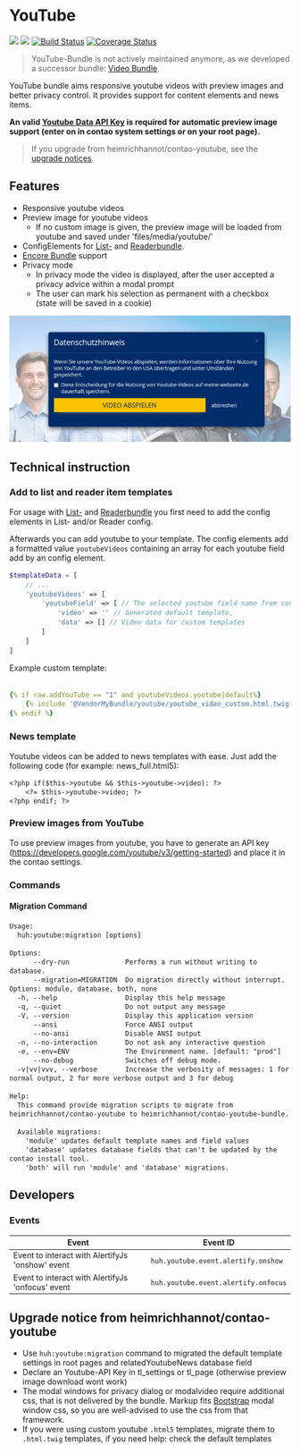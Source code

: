 # YouTube

[![](https://img.shields.io/packagist/v/heimrichhannot/contao-youtube-bundle.svg)](https://packagist.org/packages/heimrichhannot/contao-youtube-bundle)
[![](https://img.shields.io/packagist/dt/heimrichhannot/contao-youtube-bundle.svg)](https://packagist.org/packages/heimrichhannot/contao-youtube-bundle)
[![Build Status](https://travis-ci.org/heimrichhannot/contao-youtube-bundle.svg?branch=master)](https://travis-ci.org/heimrichhannot/contao-youtube-bundle)
[![Coverage Status](https://coveralls.io/repos/github/heimrichhannot/contao-youtube-bundle/badge.svg?branch=master)](https://coveralls.io/github/heimrichhannot/contao-youtube-bundle?branch=master)

> YouTube-Bundle is not actively maintained anymore, as we developed a successor bundle: [Video Bundle](https://github.com/heimrichhannot/contao-video-bundle).

YouTube bundle aims responsive youtube videos with preview images and better privacy control.
It provides support for content elements and news items.

**An valid [Youtube Data API Key](https://developers.google.com/youtube/v3/getting-started) is required for automatic preview image support (enter on in contao system settings or on your root page).** 

> If you upgrade from heimrichhannot/contao-youtube, see the [upgrade notices](#upgrade-notice-from-heimrichhannotcontao-youtube).

## Features
 
* Responsive youtube videos
* Preview image for youtube videos
    * If no custom image is given, the preview image will be loaded from youtube and saved under 'files/media/youtube/' 
* ConfigElements for [List-](https://github.com/heimrichhannot/contao-list-bundle) and [Readerbundle](https://github.com/heimrichhannot/contao-reader-bundle).
* [Encore Bundle](https://github.com/heimrichhannot/contao-encore-bundle) support
* Privacy mode 
    * In privacy mode the video is displayed, after the user accepted a privacy advice within a modal prompt
    * The user can mark his selection as permanent with a checkbox (state will be saved in a cookie)

![alt privacy modal](./docs/img/privacy_modal.jpg)

## Technical instruction

### Add to list and reader item templates

For usage with [List-](https://github.com/heimrichhannot/contao-list-bundle) and [Readerbundle](https://github.com/heimrichhannot/contao-reader-bundle) you first need to add the config elements in List- and/or Reader config.

Afterwards you can add youtube to your template. The config elements add a formatted value `youtubeVideos` containing an array for each youtube field add by an config element.

```php
$templateData = [
    // ...
    'youtubeVideos' => [
        'youtubeField' => [ // The selected youtube field name from config element
            'video' => '' // Generated default template,
            'data' => [] // Video data for custom templates
        ]
    ]
]
``` 

Example custom template:
```yaml

{% if raw.addYouTube == "1" and youtubeVideos.youtube|default%}
    {% include '@VendorMyBundle/youtube/youtube_video_custom.html.twig' with youtubeVideos.youtube.data %}
{% endif %}
```

### News template

Youtube videos can be added to news templates with ease. Just add the following code (for example: news_full.html5):

```
<?php if($this->youtube && $this->youtube->video): ?>
	<?= $this->youtube->video; ?>
<?php endif; ?>
```

### Preview images from YouTube

To use preview images from youtube, you have to generate an API key (https://developers.google.com/youtube/v3/getting-started) and place it in the contao settings.

### Commands

#### Migration Command

```
Usage:
  huh:youtube:migration [options]

Options:
      --dry-run              Performs a run without writing to database.
      --migration=MIGRATION  Do migration directly without interrupt. Options: module, database, both, none
  -h, --help                 Display this help message
  -q, --quiet                Do not output any message
  -V, --version              Display this application version
      --ansi                 Force ANSI output
      --no-ansi              Disable ANSI output
  -n, --no-interaction       Do not ask any interactive question
  -e, --env=ENV              The Environment name. [default: "prod"]
      --no-debug             Switches off debug mode.
  -v|vv|vvv, --verbose       Increase the verbosity of messages: 1 for normal output, 2 for more verbose output and 3 for debug

Help:
  This command provide migration scripts to migrate from heimrichhannot/contao-youtube to heimrichhannot/contao-youtube-bundle.
  
  Available migrations:
    'module' updates default template names and field values
    'database' updates database fields that can't be updated by the contao install tool.
    'both' will run 'module' and 'database' migrations.
```


## Developers

### Events

Event | Event ID
----- | ---------
Event to interact with AlertifyJs 'onshow' event | `huh.youtube.event.alertify.onshow`
Event to interact with AlertifyJs 'onfocus' event | `huh.youtube.event.alertify.onfocus`

## Upgrade notice from heimrichhannot/contao-youtube

- Use `huh:youtube:migration` command to migrated the default template settings in root pages and relatedYoutubeNews database field
- Declare an Youtube-API Key in tl_settings or tl_page (otherwise preview image download wont work)
- The modal windows for privacy dialog or modalvideo require additional css, that is not delivered by the bundle. Markup fits [Bootstrap](http://getbootstrap.com/) modal window css, so you are well-advised to use the css from that framework.
- If you were using custom youtube `.html5` templates, migrate them to `.html.twig` templates, if you need help: check the default templates

